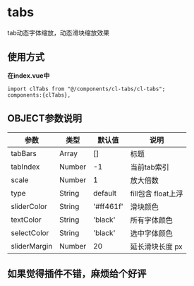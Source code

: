 # tabs

tab动态字体缩放，动态滑块缩放效果

## 使用方式

**在index.vue中**  

~~~
import clTabs from "@/components/cl-tabs/cl-tabs";
components:{clTabs},
~~~

## OBJECT参数说明

| 参数 | 类型 | 默认值 | 说明 |
| --- | --- | --- | --- |
| tabBars | Array | [] | 标题 |
| tabIndex | Number | -1 | 当前tab索引 |
| scale | Number | 1 | 放大倍数 |
| type | String | default | fill包含 float上浮 |
| sliderColor | String | '#ff461f' | 滑块颜色 |
| textColor | String | 'black' | 所有字体颜色 |
| selectColor | String | 'black' | 选中字体颜色 |
| sliderMargin | Number | 20 | 延长滑块长度 px |

## 如果觉得插件不错，麻烦给个好评

